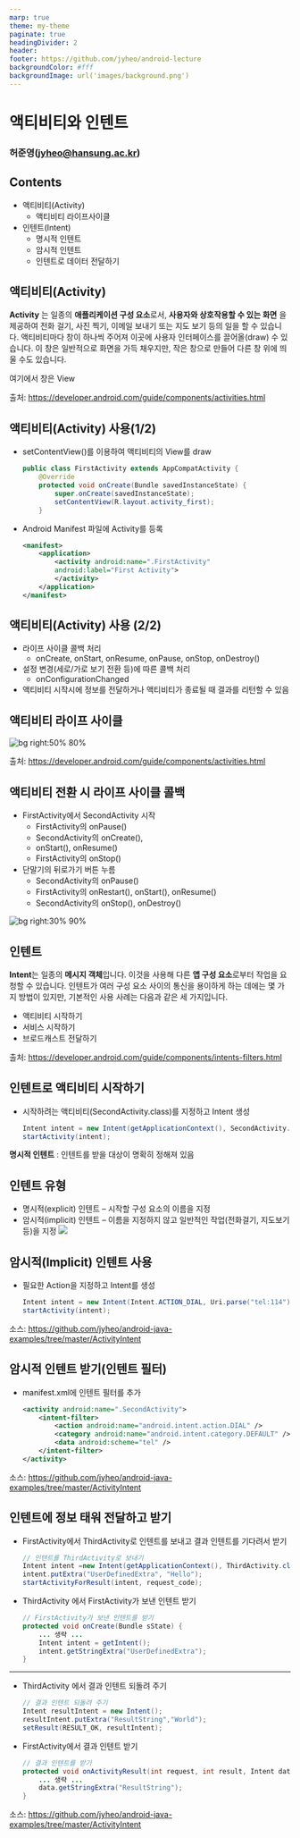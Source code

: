 ```yaml
---
marp: true
theme: my-theme
paginate: true
headingDivider: 2
header: 
footer: https://github.com/jyheo/android-lecture
backgroundColor: #fff
backgroundImage: url('images/background.png')
---
```


# 액티비티와 인텐트
<!-- _class: lead -->
### 허준영(jyheo@hansung.ac.kr)


## Contents
* 액티비티(Activity)
    - 액티비티 라이프사이클
* 인텐트(Intent)
    - 명시적 인텐트
    - 암시적 인텐트
    - 인텐트로 데이터 전달하기


## 액티비티(Activity)
**Activity** 는 일종의 **애플리케이션 구성 요소**로서, **사용자와 상호작용할 수 있는 화면** 을 제공하여 전화 걸기, 사진 찍기, 이메일 보내기 또는 지도 보기 등의 일을 할 수 있습니다. 액티비티마다 창이 하나씩 주어져 이곳에 사용자 인터페이스를 끌어올(draw) 수 있습니다. 이 창은 일반적으로 화면을 가득 채우지만, 작은 창으로 만들어 다른 창 위에 띄울 수도 있습니다.

여기에서 창은 View

출처: https://developer.android.com/guide/components/activities.html

<!--
안드로이드 애플리케이션은 4가지 구성 요소들을 적절히 사용하여 만들어짐
- 액티비티, 서비스, 브로드캐스트 리시버, 컨텐트 프로바이더
-->


## 액티비티(Activity) 사용(1/2)
* setContentView()를 이용하여 액티비티의 View를 draw
    ```java
    public class FirstActivity extends AppCompatActivity {
        @Override
        protected void onCreate(Bundle savedInstanceState) {
            super.onCreate(savedInstanceState);
            setContentView(R.layout.activity_first);
        }    
    ```
* Android Manifest 파일에 Activity를 등록
    ```xml
    <manifest>
        <application>
            <activity android:name=".FirstActivity"
            android:label="First Activity">
            </activity>
        </application>
    </manifest>
    ```

<!--
원래는 FirstActivity가 Activity 클래스를 상속해서 만들어지지만, 이전 버전과 호환이 되면서 새로운 기능을 제공하는 appcompat 라이브러리의 AppCompatActivity를 사용하는 것이 좋을 수 있다. 물론 appcompat 라이브러리에서 지원이 안되는 새로운 기능을 위해서는 Activity를 사용해야 한다.

참고: 안드로이드 지원(support) 라이브러리 https://developer.android.com/topic/libraries/support-library/index.html?hl=ko
-->


## 액티비티(Activity) 사용 (2/2)
* 라이프 사이클 콜백 처리
  - onCreate, onStart, onResume, onPause, onStop, onDestroy()
* 설정 변경(세로/가로 보기 전환 등)에 따른 콜백 처리
  - onConfigurationChanged
* 액티비티 시작시에 정보를 전달하거나 액티비티가 종료될 때 결과를 리턴할 수 있음


## 액티비티 라이프 사이클
![bg right:50% 80%](https://developer.android.com/images/activity_lifecycle.png)


출처: https://developer.android.com/guide/components/activities.html


## 액티비티 전환 시 라이프 사이클 콜백
* FirstActivity에서 SecondActivity 시작
  - FirstActivity의 onPause()
  - SecondActivity의 onCreate(),
  - onStart(), onResume()
  - FirstActivity의 onStop()
* 단말기의 뒤로가기 버튼 누름
  - SecondActivity의 onPause()
  - FirstActivity의 onRestart(), onStart(), onResume()
  - SecondActivity의 onStop(), onDestroy()

![bg right:30% 90%](images/activityfirstsecond.png)


## 인텐트
**Intent**는 일종의 **메시지 객체**입니다. 이것을 사용해 다른 **앱 구성 요소**로부터 작업을 요청할 수 있습니다. 인텐트가 여러 구성 요소 사이의 통신을 용이하게 하는 데에는 몇 가지 방법이 있지만, 기본적인 사용 사례는 다음과 같은 세 가지입니다.
* 액티비티 시작하기
* 서비스 시작하기
* 브로드캐스트 전달하기

출처: https://developer.android.com/guide/components/intents-filters.html

<!--
서비스는 화면이 없는 실행 요소입니다. 보통 백그라운드로 실행될 것들을 서비스로 만들고 포그라운드로 UI를 갖는 것은 액티비티로 만듭니다.

브로드캐스트는 시스템에서 방송하는 기능으로 브로드캐스트 리시버가 이를 받을 수 있습니다. 예를 들어 문자가 왔다는 것을 브로드캐스트 하거나 배터리 잔량을 브로드캐스트 합니다.
-->


## 인텐트로 액티비티 시작하기

* 시작하려는 액티비티(SecondActivity.class)를 지정하고 Intent 생성
    ```java
    Intent intent = new Intent(getApplicationContext(), SecondActivity.class);
    startActivity(intent);
    ```

**명시적 인텐트** : 인텐트를 받을 대상이 명확히 정해져 있음


## 인텐트 유형
* 명시적(explicit) 인텐트 – 시작할 구성 요소의 이름을 지정
* 암시적(implicit) 인텐트 – 이름을 지정하지 않고 일반적인 작업(전화걸기, 지도보기 등)을 지정
    ![](https://developer.android.com/images/components/intent-filters_2x.png) 


## 암시적(Implicit) 인텐트 사용

* 필요한 Action을 지정하고 Intent를 생성
    ```java
    Intent intent = new Intent(Intent.ACTION_DIAL, Uri.parse("tel:114"));
    startActivity(intent);
    ```

소스: https://github.com/jyheo/android-java-examples/tree/master/ActivityIntent


## 암시적 인텐트 받기(인텐트 필터)

* manifest.xml에 인텐트 필터를 추가

    ```xml
    <activity android:name=".SecondActivity">
        <intent-filter>
            <action android:name="android.intent.action.DIAL" />
            <category android:name="android.intent.category.DEFAULT" />
            <data android:scheme="tel" />
        </intent-filter>
    </activity>
    ```

소스: https://github.com/jyheo/android-java-examples/tree/master/ActivityIntent


## 인텐트에 정보 태워 전달하고 받기

* FirstActivity에서 ThirdActivity로 인텐트를 보내고 결과 인텐트를 기다려서 받기
    ```java
    // 인텐트를 ThirdActivity로 보내기
    Intent intent =new Intent(getApplicationContext(), ThirdActivity.class);
    intent.putExtra("UserDefinedExtra", "Hello");
    startActivityForResult(intent, request_code);
    ```
* ThirdActivity 에서 FirstActivity가 보낸 인텐트 받기
    ```java
    // FirstActivity가 보낸 인텐트를 받기
    protected void onCreate(Bundle sState) {
        ... 생략 ...
        Intent intent = getIntent();
        intent.getStringExtra("UserDefinedExtra");
    }
    ```
---
* ThirdActivity 에서 결과 인텐트 되돌려 주기
    ```java
    // 결과 인텐트 되돌려 주기
    Intent resultIntent = new Intent();
    resultIntent.putExtra("ResultString","World");
    setResult(RESULT_OK, resultIntent);
    ```
* FirstActivity에서 결과 인텐트 받기
    ```java
    // 결과 인텐트를 받기
    protected void onActivityResult(int request, int result, Intent data) {
        ... 생략 ...
        data.getStringExtra("ResultString");
    }
    ```

소스: https://github.com/jyheo/android-java-examples/tree/master/ActivityIntent